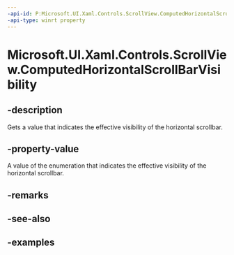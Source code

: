 ```yaml
---
-api-id: P:Microsoft.UI.Xaml.Controls.ScrollView.ComputedHorizontalScrollBarVisibility
-api-type: winrt property
---
```


# Microsoft.UI.Xaml.Controls.ScrollView.ComputedHorizontalScrollBarVisibility

<!--
public Microsoft.UI.Xaml.Visibility ComputedHorizontalScrollBarVisibility { get; }
-->

## -description

Gets a value that indicates the effective visibility of the horizontal scrollbar.

## -property-value

A value of the enumeration that indicates the effective visibility of the horizontal scrollbar.

## -remarks

## -see-also

## -examples


